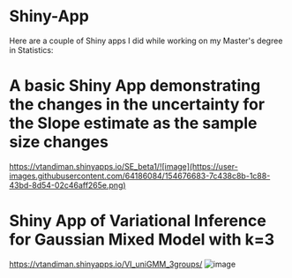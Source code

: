 # Shiny-App

Here are a couple of Shiny apps I did while working on my Master's degree in Statistics:

# A basic Shiny App demonstrating the changes in the uncertainty for the Slope estimate as the sample size changes
https://vtandiman.shinyapps.io/SE_beta1/![image](https://user-images.githubusercontent.com/64186084/154676683-7c438c8b-1c88-43bd-8d54-02c46aff265e.png)


# Shiny App of Variational Inference for Gaussian Mixed Model with k=3
https://vtandiman.shinyapps.io/VI_uniGMM_3groups/ 
![image](https://user-images.githubusercontent.com/64186084/154676275-ce0390fa-35f5-4ea2-8bc7-6de7a1dc21b3.png)
